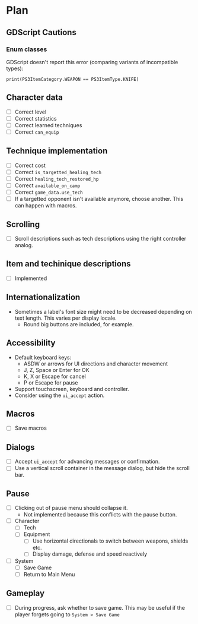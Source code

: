 # Plan

## GDScript Cautions

### Enum classes

GDScript doesn't report this error (comparing variants of incompatible types):

```
print(PS3ItemCategory.WEAPON == PS3ItemType.KNIFE)
```

## Character data

- [ ] Correct level
- [ ] Correct statistics
- [ ] Correct learned techniques
- [ ] Correct `can_equip`

## Technique implementation

- [ ] Correct cost
- [ ] Correct `is_targetted_healing_tech`
- [ ] Correct `healing_tech_restored_hp`
- [ ] Correct `available_on_camp`
- [ ] Correct `game_data.use_tech`
- [ ] If a targetted opponent isn't available anymore, choose another. This can happen with macros.

## Scrolling

- [ ] Scroll descriptions such as tech descriptions using the right controller analog.

## Item and techinique descriptions

- [ ] Implemented

## Internationalization

- Sometimes a label's font size might need to be decreased depending on text length. This varies per display locale.
  - Round big buttons are included, for example.

## Accessibility

- Default keyboard keys:
  - ASDW or arrows for UI directions and character movement
  - J, Z, Space or Enter for OK
  - K, X or Escape for cancel
  - P or Escape for pause
- Support touchscreen, keyboard and controller.
- Consider using the `ui_accept` action.

## Macros

- [ ] Save macros

## Dialogs

- [ ] Accept `ui_accept` for advancing messages or confirmation.
- [ ] Use a vertical scroll container in the message dialog, but hide the scroll bar.

## Pause

- [ ] Clicking out of pause menu should collapse it.
  - Not implemented because this conflicts with the pause button.
- [ ] Character
  - [ ] Tech
  - [ ] Equipment
    - [ ] Use horizontal directionals to switch between weapons, shields etc.
    - [ ] Display damage, defense and speed reactively
- [ ] System
  - [ ] Save Game
  - [ ] Return to Main Menu

## Gameplay

- [ ] During progress, ask whether to save game. This may be useful if the player forgets going to `System > Save Game`